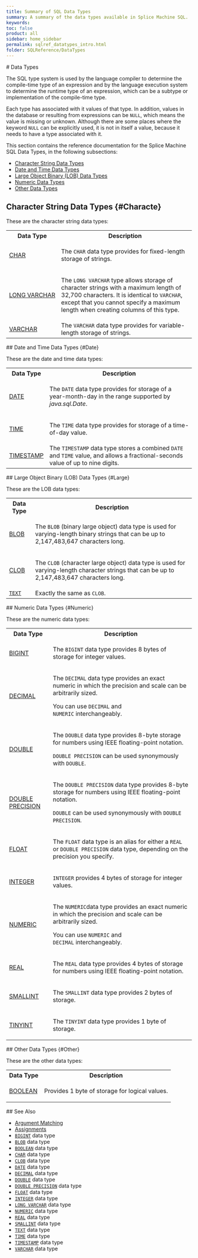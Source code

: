 ```yaml
---
title: Summary of SQL Data Types
summary: A summary of the data types available in Splice Machine SQL.
keywords:
toc: false
product: all
sidebar: home_sidebar
permalink: sqlref_datatypes_intro.html
folder: SQLReference/DataTypes
---
```

<section>
<div class="TopicContent" data-swiftype-index="true" markdown="1">
# Data Types

The SQL type system is used by the language compiler to determine the
compile-time type of an expression and by the language execution system
to determine the runtime type of an expression, which can be a subtype
or implementation of the compile-time type.

Each type has associated with it values of that type. In addition,
values in the database or resulting from expressions can be `NULL`,
which means the value is missing or unknown. Although there are some
places where the keyword `NULL` can be explicitly used, it is not in
itself a value, because it needs to have a type associated with it.

This section contains the reference documentation for the Splice Machine
SQL Data Types, in the following subsections:

* [Character String Data Types](#Characte)
* [Date and Time Data Types](#Date)
* [Large Object Binary (LOB) Data Types](#Large)
* [Numeric Data Types](#Numeric)
* [Other Data Types](#Other)

## Character String Data Types   {#Characte}

These are the character string data types:

<table summary="Links to and descriptions of the available character string data types">
                <col />
                <col />
                <tr>
                    <th>
                    Data Type                </th>
                    <th>
                    Description
                </th>
                </tr>
                <tr>
                    <td class="CodeFont"><a href="sqlref_builtinfcns_char.html">CHAR</a>
                    </td>
                    <td>
                        <p>The <code>CHAR</code> data type provides for fixed-length storage of strings.</p>
                    </td>
                </tr>
                <tr>
                    <td class="CodeFont"><a href="sqlref_datatypes_longvarchar.html">LONG VARCHAR</a>
                    </td>
                    <td>
                        <p>The <code>LONG VARCHAR</code> type allows storage of character strings with a maximum length of 32,700 characters. It is identical to <code>VARCHAR</code>, except that you cannot specify a maximum length when creating columns of
					this type.</p>
                    </td>
                </tr>
                <tr>
                    <td class="CodeFont"><a href="sqlref_datatypes_varchar.html">VARCHAR</a>
                    </td>
                    <td>The <code>VARCHAR</code> data type provides for variable-length storage of strings.</td>
                </tr>
            </table>
## Date and Time Data Types   {#Date}

These are the date and time data types:

<table summary="Links to and descriptions of the available date and time data types">
                <col />
                <col />
                <tr>
                    <th>
                    Data Type                </th>
                    <th>
                    Description
                </th>
                </tr>
                <tr>
                    <td class="CodeFont"><a href="sqlref_builtinfcns_date.html">DATE</a>
                    </td>
                    <td>
                        <p>The <code>DATE</code> data type provides for storage of a year-month-day in the range supported by <em>java.sql.Date</em>. </p>
                    </td>
                </tr>
                <tr>
                    <td class="CodeFont"><a href="sqlref_builtinfcns_time.html">TIME</a>
                    </td>
                    <td>
                        <p>The <code>TIME</code> data type provides for storage of a time-of-day value.</p>
                    </td>
                </tr>
                <tr>
                    <td class="CodeFont"><a href="sqlref_builtinfcns_timestamp.html">TIMESTAMP</a>
                    </td>
                    <td>The <code>TIMESTAMP</code> data type stores a combined <code>DATE</code> and <code>TIME</code> value, and allows a fractional-seconds value of up to nine digits.</td>
                </tr>
            </table>
## Large Object Binary (LOB) Data Types   {#Large}

These are the LOB data types:

<table summary="Links to and descriptions of the available LOB data types">
                <col />
                <col />
                <tr>
                    <th>Data Type</th>
                    <th>Description</th>
                </tr>
                <tr>
                    <td class="CodeFont"><a href="sqlref_datatypes_blob.html">BLOB</a>
                    </td>
                    <td>
                        <p>The <code>BLOB</code> (binary large object) data type is used for varying-length binary strings that can be up to 2,147,483,647 characters long.</p>
                    </td>
                </tr>
                <tr>
                    <td class="CodeFont"><a href="sqlref_datatypes_clob.html">CLOB</a>
                    </td>
                    <td>
                        <p>The <code>CLOB</code> (character large object) data type is used for varying-length character strings that can be up to 2,147,483,647 characters long.</p>
                    </td>
                </tr>
                <tr>
                    <td class="CodeFont"><a href="sqlref_datatypes_text.html"><code>TEXT</code></a>
                    </td>
                    <td>Exactly the same as <code>CLOB</code>.</td>
                </tr>
            </table>
## Numeric Data Types   {#Numeric}

These are the numeric data types:

<table summary="Links to and descriptions of the available numeric data types">
                <col />
                <col />
                <tr>
                    <th>
                    Data Type                </th>
                    <th>
                    Description
                </th>
                </tr>
                <tr>
                    <td class="CodeFont"><a href="sqlref_datatypes_bigint.html">BIGINT</a>
                    </td>
                    <td>
                        <p>The <code>BIGINT</code> data type provides 8 bytes of storage for integer values.</p>
                    </td>
                </tr>
                <tr>
                    <td class="CodeFont"><a href="sqlref_datatypes_decimal.html">DECIMAL</a>
                    </td>
                    <td>
                        <p>The  <code>DECIMAL</code> data type provides an exact numeric in which the precision and scale can be arbitrarily sized. </p>
                        <p>You can use <code>DECIMAL</code> and <code>NUMERIC</code> interchangeably.</p>
                    </td>
                </tr>
                <tr>
                    <td class="CodeFont"><a href="sqlref_datatypes_double.html">DOUBLE</a>
                    </td>
                    <td>
                        <p>The <code>DOUBLE</code> data type provides 8-byte storage for numbers
					using IEEE floating-point notation. </p>
                        <p><code>DOUBLE PRECISION</code> can be used synonymously with <code>DOUBLE</code>.</p>
                    </td>
                </tr>
                <tr>
                    <td class="CodeFont"><a href="sqlref_datatypes_doubleprecision.html">DOUBLE PRECISION</a>
                    </td>
                    <td>
                        <p>The <code>DOUBLE PRECISION</code> data type provides 8-byte storage for numbers
					using IEEE floating-point notation.</p>
                        <p><code>DOUBLE</code> can be used synonymously with <code>DOUBLE PRECISION</code>.</p>
                    </td>
                </tr>
                <tr>
                    <td class="CodeFont"><a href="sqlref_datatypes_float.html">FLOAT</a>
                    </td>
                    <td>
                        <p>The <code>FLOAT</code> data type is an alias for either a <code>REAL</code> or <code>DOUBLE PRECISION</code>
					data type, depending on the precision you specify.</p>
                    </td>
                </tr>
                <tr>
                    <td class="CodeFont"><a href="sqlref_datatypes_integer.html">INTEGER</a>
                    </td>
                    <td>
                        <p><code>INTEGER</code> provides 4 bytes of storage for integer values.</p>
                    </td>
                </tr>
                <tr>
                    <td class="CodeFont"><a href="sqlref_datatypes_numeric.html">NUMERIC</a>
                    </td>
                    <td>
                        <p>The  <code>NUMERIC</code>data type provides an exact numeric in which the precision and scale can be arbitrarily sized. </p>
                        <p>You can use <code>NUMERIC</code> and <code>DECIMAL</code> interchangeably.</p>
                    </td>
                </tr>
                <tr>
                    <td class="CodeFont"><a href="sqlref_datatypes_real.html">REAL</a>
                    </td>
                    <td>
                        <p>The <code>REAL</code> data type provides 4 bytes of storage for numbers using
					IEEE floating-point notation. </p>
                    </td>
                </tr>
                <tr>
                    <td class="CodeFont"><a href="sqlref_datatypes_smallint.html">SMALLINT</a>
                    </td>
                    <td>
                        <p>The <code>SMALLINT</code> data type provides 2 bytes of storage.</p>
                    </td>
                </tr>
                <tr>
                    <td class="CodeFont"><a href="sqlref_datatypes_tinyint.html">TINYINT</a>
                    </td>
                    <td>
                        <p>The <code>TINYINT</code> data type provides 1 byte of storage.</p>
                    </td>
                </tr>
            </table>
## Other Data Types   {#Other}

These are the other data types:

<table summary="Links to and descriptions of primitive data types">
                <col />
                <col />
                <tr>
                    <th>
                    Data Type</th>
                    <th>
                    Description</th>
                </tr>
                <tr>
                    <td class="CodeFont"><a href="sqlref_datatypes_boolean.html">BOOLEAN</a>
                    </td>
                    <td>
                        <p>Provides 1 byte of storage for logical values.</p>
                    </td>
                </tr>
            </table>
## See Also

* [Argument Matching](sqlref_sqlargmatching.html)
* [Assignments](sqlref_datatypes_compatability.html)
* [`BIGINT`](sqlref_builtinfcns_bigint.html) data type
* [`BLOB`](sqlref_datatypes_blob.html) data type
* [`BOOLEAN`](sqlref_datatypes_boolean.html) data type
* [`CHAR`](sqlref_builtinfcns_char.html) data type
* [`CLOB`](sqlref_datatypes_clob.html) data type
* [`DATE`](sqlref_builtinfcns_date.html) data type
* [`DECIMAL`](sqlref_datatypes_decimal.html) data type
* [`DOUBLE`](sqlref_builtinfcns_double.html) data type
* [`DOUBLE PRECISION`](sqlref_datatypes_doubleprecision.html) data type
* [`FLOAT`](sqlref_datatypes_float.html) data type
* [`INTEGER`](sqlref_builtinfcns_integer.html) data type
* [`LONG VARCHAR`](sqlref_datatypes_longvarchar.html) data type
* [`NUMERIC`](sqlref_datatypes_numeric.html) data type
* [`REAL`](sqlref_datatypes_real.html) data type
* [`SMALLINT`](sqlref_builtinfcns_smallint.html) data type
* [`TEXT`](sqlref_datatypes_text.html) data type
* [`TIME`](sqlref_builtinfcns_time.html) data type
* [`TIMESTAMP`](sqlref_builtinfcns_timestamp.html) data type
* [`VARCHAR`](sqlref_datatypes_varchar.html) data type

</div>
</section>
